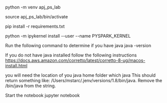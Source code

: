


python -m venv apj_ps_lab

source apj_ps_lab/bin/activate

pip install -r requirements.txt

python -m ipykernel install --user --name PYSPARK_KERNEL

Run the following command to determine if you have java
java -version

If you do not have java installed follow the following instructions
https://docs.aws.amazon.com/corretto/latest/corretto-8-ug/macos-install.html

you will need the location of you java home folder
which java
This should return something like:
/Users/mstarc/.jenv/versions/1.8/bin/java. Remove the /bin/java from the string.

Start the notebook
jupyter notebook